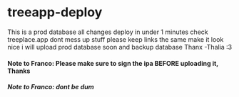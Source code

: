 # treeapp-deploy
This is a prod database
all changes deploy in under 1 minutes
check treeplace.app
dont mess up stuff
please keep links the same
make it look nice
i will upload prod database soon and backup database
Thanx -Thalia :3

#### Note to Franco: Please make sure to sign the ipa BEFORE uploading it, Thanks
##### Note to Franco: dont be dum
